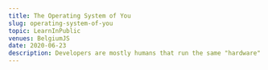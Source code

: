 ```yaml
---
title: The Operating System of You
slug: operating-system-of-you
topic: LearnInPublic
venues: BelgiumJS
date: 2020-06-23
description: Developers are mostly humans that run the same "hardware". Therefore most performance differences, especially the ones we can control, are down to our "OS" - our conscious prioritization and processing - and "firmware" - our unconscious personality and reactions. What can we do to better take care of our "hardware", and what does running better "software" look like?
---
```

